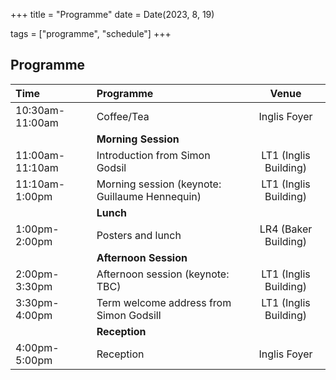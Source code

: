 +++
title = "Programme"
date = Date(2023, 8, 19)

tags = ["programme", "schedule"]
+++


## Programme

| Time               | Programme                                         | Venue                  |
|:------             | :---------                                        | :-----:                |
| 10:30am-11:00am    | Coffee/Tea                                        | Inglis Foyer           | 
|                    | **Morning Session**                               |                        |
| 11:00am-11:10am    | Introduction from Simon Godsil                    | LT1 (Inglis Building)  |
| 11:10am-1:00pm     | Morning session (keynote: Guillaume Hennequin)    | LT1 (Inglis Building)  |
|                    | **Lunch**                                         |                        |
| 1:00pm-2:00pm      | Posters and lunch                                 | LR4 (Baker Building)   |
|                    | **Afternoon Session**                             |                        |
| 2:00pm-3:30pm      | Afternoon session (keynote: TBC)                  | LT1 (Inglis Building)  |
| 3:30pm-4:00pm      | Term welcome address from Simon Godsill           | LT1 (Inglis Building)  |
|                    | **Reception**                                     |                        |
| 4:00pm-5:00pm      | Reception                                         | Inglis Foyer           |

